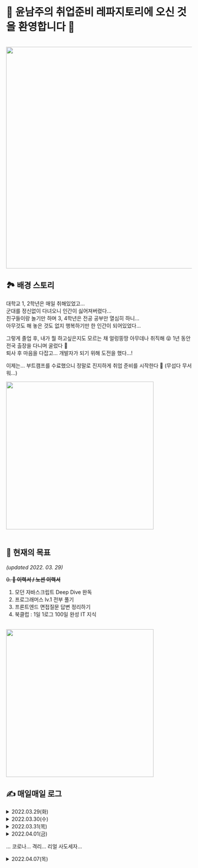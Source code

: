 # 💖 윤남주의 취업준비 레파지토리에 오신 것을 환영합니다 💖

<br>

<img src="https://media4.giphy.com/media/Kd9IQloZWxEEU/giphy.gif?cid=ecf05e47v05acgheg2uy3aw3lno4zbyfoa4vyigqko5t5v74&rid=giphy.gif&ct=g" width="600" />

<br>

## 🏞 배경 스토리

대학교 1, 2학년은 매일 취해있었고... <br>
군대를 정신없이 다녀오니 인간이 싫어져버렸다... <br>
친구들이랑 놀기만 하며 3, 4학년은 전공 공부만 열심히 하니... <br>
아무것도 해 놓은 것도 없지 행복하기만 한 인간이 되어있었다...

그렇게 졸업 후, 내가 뭘 하고싶은지도 모르는 채 얼렁뚱땅 아무데나 취직해 😝 1년 동안 전국 출장을 다니며 굴렀다 🥲 <br>
퇴사 후 마음을 다잡고... 개발자가 되기 위해 도전을 했다...!

이제는... 부트캠프를 수료했으니 정말로 진지하게 취업 준비를 시작한다 🥶 (무섭다 무서워...)

<img src="https://mblogthumb-phinf.pstatic.net/MjAxOTA3MzBfMjA5/MDAxNTY0NDg2NjcwNTk2.pwWq7VU308ScMxpMI1YM2X8N7cFTASDnYEtFAVMm5Rgg.azYso9TA4UZLWpDN20OyqITuskHT4s630b0oLvO3PH8g.PNG.wonch999/image.png?type=w800" width="400" />

<br>
<br>

## 💪 현재의 목표

_(updated 2022. 03. 29)_

~~0. **🚨 이력서 / 노션 이력서**~~
1. 모던 자바스크립트 Deep Dive 완독
2. 프로그래머스 lv.1 전부 풀기
3. 프론트엔드 면접질문 답변 정리하기
4. 북클럽 : 1일 1로그 100일 완성 IT 지식

<br>

<img src="https://scontent-ssn1-1.xx.fbcdn.net/v/t1.6435-9/36794151_1905091109783616_6953810098154110976_n.jpg?_nc_cat=102&ccb=1-5&_nc_sid=730e14&_nc_ohc=wt6d6JFFT7QAX8Eab_j&_nc_ht=scontent-ssn1-1.xx&oh=00_AT8WTfi5zR9YcnwZF4MjphSPgTF9O1L4HAN4bFvL2ear7w&oe=626696C2" width="400" />

<br>

## ✍️ 매일매일 로그

<details><summary>2022.03.29(화)</summary>
<p>
  
  - [x] MJDD Ch.1
  - [x] MJDD Ch.2
  - [x] 프로그래머스 : 로또의 최고 순위와 최저 순위
  - [x] 프로그래머스 : 없는 숫자 더하기
  - [x] 면접 공부 : Scope, Scope Chaining
  - [ ] 면접 공부 : var, let, const
  
</p>
</details>

<details><summary>2022.03.30(수)</summary>
<p>

  코로나 확진 이슈로 인해 정신없는 하루를 보냈습니다...🥲 (다행히 저는 아직 음성...)
  
</p>
</details>

<details><summary>2022.03.31(목)</summary>
<p>
  
  - [ ] MJDD Ch.3
  - [x] 프로그래머스 : 크레인 인형뽑기 게임
  - [x] 프로그래머스 : 소수 만들기
  - [x] 프로그래머스 : 완주하지 못한 선수
  - [ ] 면접 공부 : var, let, const
  - [x] 1일 1로그 읽기
  - [ ] 이력서 작성
  
</p>
</details>

<details><summary>2022.04.01(금)</summary>
<p>
  
  - [ ] MJDD Ch.3
  - [ ] 면접 공부 : var, let, const
  - [x] 1일 1로그 읽기
  - [ ] 이력서 중간 점검 ✨
  
</p>
</details>

... 코로나... 격리... 리얼 사도세자...

<details><summary>2022.04.07(목)</summary>
<p>
  
  - [x] 위코드 3개월 회고록 작성 - [바로가기](https://velog.io/@jujusnake/%EC%A7%80%EA%B8%88%EA%B9%8C%EC%A7%80%EC%9D%98-%EC%97%AC%EC%A0%95%EC%97%90-%EB%8C%80%ED%95%B4-%EA%B7%B8%EB%A6%AC%EA%B3%A0-%EC%95%9E%EC%9C%BC%EB%A1%9C)
  - [x] 이력서 피드백 - 수정
  - [x] 노션 이력서 만들기 - [바로가기](https://namjuyun.notion.site/56a7a3e94fb040f983d4af621ded0cda)
  - [ ] MJDD Ch. 3 읽고 정리
  - [ ] 1일 1로그 : 1 ~ 3 읽고 정리
  - [ ] 프로그래머스 : K번째수
  - [ ] 프로그래머스 : 모의고사
 
</p>
</details>


